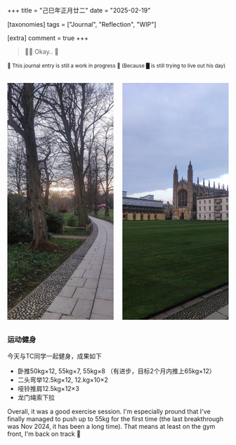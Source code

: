 +++
title = "己巳年正月廿二"
date = "2025-02-19"

[taxonomies]
tags = ["Journal", "Reflection", "WIP"]

[extra]
comment = true
+++

> 🤷‍♂️ Okay.. 🙂

<small>🚧 This journal entry is still a work in progress 🚧 (Because █ is still trying to live out his day)</small>

<div class="grid-container">
  <img src="/img/king_sun.jpg" alt="Sunset through the gaps of trees in King's college">
  <img src="/img/king_chapel.jpg" alt="King's Chapel viewed from inside the college">
</div>

<style>
.grid-container {
  display: grid;
  grid-template-columns: repeat(2, 1fr); /* 两列等宽 */
  gap: 20px;
  margin: 2rem 0;
}

.grid-container img {
  width: 100%;
  height: auto;
  object-fit: cover;
}

/* 移动端响应式 */
@media (max-width: 768px) {
  .grid-container {
    grid-template-columns: 1fr;
  }
}
</style>

### 运动健身

今天与TC同学一起健身，成果如下
- 卧推50kg×12, 55kg×7, 55kg×8 （有进步，目标2个月内推上65kg×12）
- 二头弯举12.5kg×12, 12.kg×10×2
- 哑铃推肩12.5kg×12×3
- 龙门绳索下拉

Overall, it was a good exercise session. I'm especially pround that
I've finally managed to push up to 55kg for the first time (the last
breakthrough was Nov 2024, it has been a long time). That means at
least on the gym front, I'm back on track 💪

<!-- #### 其他的话 -->
<!---->
<!-- Seriously, in case you missed it "🤷‍♂️ okay.. 🙂". I'm not sure in what -->
<!-- ways are they reciprocal, but yeah, that's what I really wanted to say. -->
